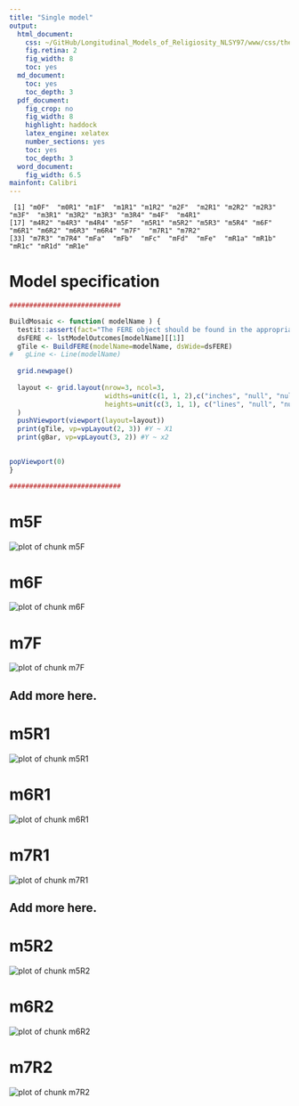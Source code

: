 ```yaml
---
title: "Single model"
output:
  html_document:
    css: ~/GitHub/Longitudinal_Models_of_Religiosity_NLSY97/www/css/thesis.css
    fig.retina: 2
    fig_width: 8
    toc: yes
  md_document:
    toc: yes
    toc_depth: 3
  pdf_document:
    fig_crop: no
    fig_width: 8
    highlight: haddock
    latex_engine: xelatex
    number_sections: yes
    toc: yes
    toc_depth: 3
  word_document:
    fig_width: 6.5
mainfont: Calibri
---
```


<!--  Set the working directory to the repository's base directory; this assumes the report is nested inside of only one directory.-->











```
 [1] "m0F"  "m0R1" "m1F"  "m1R1" "m1R2" "m2F"  "m2R1" "m2R2" "m2R3" "m3F"  "m3R1" "m3R2" "m3R3" "m3R4" "m4F"  "m4R1"
[17] "m4R2" "m4R3" "m4R4" "m5F"  "m5R1" "m5R2" "m5R3" "m5R4" "m6F"  "m6R1" "m6R2" "m6R3" "m6R4" "m7F"  "m7R1" "m7R2"
[33] "m7R3" "m7R4" "mFa"  "mFb"  "mFc"  "mFd"  "mFe"  "mR1a" "mR1b" "mR1c" "mR1d" "mR1e"
```

# Model specification

```r
############################
```


```r
BuildMosaic <- function( modelName ) {
  testit::assert(fact="The FERE object should be found in the appropriate list", modelName %in% names(lstModelOutcomes))
  dsFERE <- lstModelOutcomes[modelName][[1]]
  gTile <- BuildFERE(modelName=modelName, dsWide=dsFERE)
#   gLine <- Line(modelName)
  
  grid.newpage()
    
  layout <- grid.layout(nrow=3, ncol=3,
                        widths=unit(c(1, 1, 2),c("inches", "null", "null")),
                        heights=unit(c(3, 1, 1), c("lines", "null", "null"))
  )
  pushViewport(viewport(layout=layout))
  print(gTile, vp=vpLayout(2, 3)) #Y ~ X1 
  print(gBar, vp=vpLayout(3, 2)) #Y ~ x2
  

popViewport(0)
}

############################
```

# m5F 
![plot of chunk m5F](sequence/m5F.png) 

# m6F 
![plot of chunk m6F](sequence/m6F.png) 

# m7F 
![plot of chunk m7F](sequence/m7F.png) 

## Add more here.

# m5R1 
![plot of chunk m5R1](sequence/m5R1.png) 

# m6R1 
![plot of chunk m6R1](sequence/m6R1.png) 

# m7R1 
![plot of chunk m7R1](sequence/m7R1.png) 

## Add more here.

# m5R2 
![plot of chunk m5R2](sequence/m5R2.png) 

# m6R2 
![plot of chunk m6R2](sequence/m6R2.png) 

# m7R2 
![plot of chunk m7R2](sequence/m7R2.png) 

